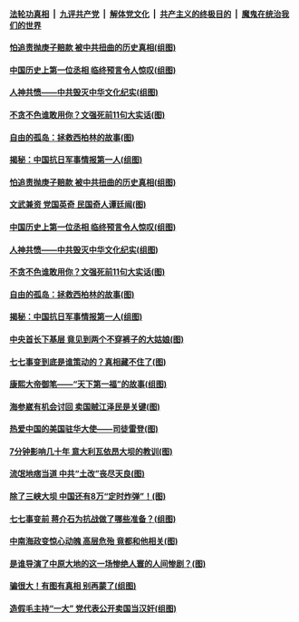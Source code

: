 ####  [法轮功真相](../../../../basic/blob/master/README.md?t=07090202) &nbsp;|&nbsp; [九评共产党](../../../../9ping.md/blob/master/README.md?t=07090202) &nbsp;|&nbsp; [解体党文化](../../../../jtdwh.md/blob/master/README.md?t=07090202)  &nbsp;|&nbsp; [共产主义的终极目的](../../../../gczydzjmd.md/blob/master/README.md?t=07090202) &nbsp;|&nbsp; [魔鬼在统治我们的世界](../../../../mgztzwmdsj.md/blob/master/README.md?t=07090202) 

#### [怕追责抛庚子赔款 被中共扭曲的历史真相(组图)](../pages/p6/938779.md?t=07090202) 

#### [中国历史上第一位丞相 临终预言令人惊叹(组图)](../pages/p6/938665.md?t=07090202) 

#### [人神共愤——中共毁灭中华文化纪实(组图)](../pages/p6/938791.md?t=07090202) 

#### [不贪不色谁敢用你？文强死前11句大实话(图)](../pages/p6/938533.md?t=07090202) 

#### [自由的孤岛：拯救西柏林的故事(图)](../pages/p6/938683.md?t=07090202) 

#### [揭秘：中国抗日军事情报第一人(组图)](../pages/p6/938662.md?t=07090202) 

#### [怕追责抛庚子赔款 被中共扭曲的历史真相(组图)](../pages/p6/938779.md?t=07090202) 

#### [文武兼资 党国英奇 民国奇人谭廷闿(图)](../pages/p6/938512.md?t=07090202) 

#### [中国历史上第一位丞相 临终预言令人惊叹(组图)](../pages/p6/938665.md?t=07090202) 

#### [人神共愤——中共毁灭中华文化纪实(组图)](../pages/p6/938791.md?t=07090202) 

#### [不贪不色谁敢用你？文强死前11句大实话(图)](../pages/p6/938533.md?t=07090202) 

#### [自由的孤岛：拯救西柏林的故事(图)](../pages/p6/938683.md?t=07090202) 

#### [揭秘：中国抗日军事情报第一人(组图)](../pages/p6/938662.md?t=07090202) 

#### [中央首长下基层 竟见到两个不穿裤子的大姑娘(图)](../pages/p6/937961.md?t=07090202) 

#### [七七事变到底是谁策动的？真相藏不住了(图)](../pages/p6/918522.md?t=07090202) 

#### [康熙大帝御笔——“天下第一福”的故事(组图)](../pages/p6/938350.md?t=07090202) 

#### [海参崴有机会讨回 卖国贼江泽民是关键(图)](../pages/p6/938782.md?t=07090202) 

#### [热爱中国的美国驻华大使——司徒雷登(图)](../pages/p6/934961.md?t=07090202) 

#### [7分钟影响几十年 意大利瓦依昂大坝的教训(图)](../pages/p6/937542.md?t=07090202) 

#### [流氓地痞当道 中共“土改”丧尽天良(图)](../pages/p6/937896.md?t=07090202) 

#### [除了三峡大坝 中国还有8万“定时炸弹”！(图)](../pages/p6/937540.md?t=07090202) 

#### [七七事变前 蒋介石为抗战做了哪些准备？(组图)](../pages/p6/938219.md?t=07090202) 

#### [中南海政变惊心动魄 高层危殆 竟都和他相关(图)](../pages/p6/937814.md?t=07090202) 

#### [是谁导演了中原大地的这一场惨绝人寰的人间惨剧？(图)](../pages/p6/938390.md?t=07090202) 

#### [骗很大！有图有真相 别再蒙了(组图)](../pages/p6/938072.md?t=07090202) 

#### [造假毛主持“一大” 党代表公开卖国当汉奸(组图)](../pages/p6/938123.md?t=07090202) 

